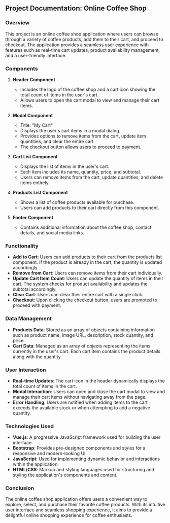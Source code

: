 ## Project Documentation: Online Coffee Shop

### Overview

This project is an online coffee shop application where users can browse through a variety of coffee products, add them to their cart, and proceed to checkout. The application provides a seamless user experience with features such as real-time cart updates, product availability management, and a user-friendly interface.

### Components

1. **Header Component**

    - Includes the logo of the coffee shop and a cart icon showing the total count of items in the user's cart.
    - Allows users to open the cart modal to view and manage their cart items.

2. **Modal Component**

    - Title: "My Cart"
    - Displays the user's cart items in a modal dialog.
    - Provides options to remove items from the cart, update item quantities, and clear the entire cart.
    - The checkout button allows users to proceed to payment.

3. **Cart List Component**

    - Displays the list of items in the user's cart.
    - Each item includes its name, quantity, price, and subtotal.
    - Users can remove items from the cart, update quantities, and delete items entirely.

4. **Products List Component**

    - Shows a list of coffee products available for purchase.
    - Users can add products to their cart directly from this component.

5. **Footer Component**
    - Contains additional information about the coffee shop, contact details, and social media links.

### Functionality

-   **Add to Cart**: Users can add products to their cart from the products list component. If the product is already in the cart, the quantity is updated accordingly.
-   **Remove from Cart**: Users can remove items from their cart individually.
-   **Update Cart Item Count**: Users can update the quantity of items in their cart. The system checks for product availability and updates the subtotal accordingly.
-   **Clear Cart**: Users can clear their entire cart with a single click.
-   **Checkout**: Upon clicking the checkout button, users are prompted to proceed with payment.

### Data Management

-   **Products Data**: Stored as an array of objects containing information such as product name, image URL, description, stock quantity, and price.
-   **Cart Data**: Managed as an array of objects representing the items currently in the user's cart. Each cart item contains the product details along with the quantity.

### User Interaction

-   **Real-time Updates**: The cart icon in the header dynamically displays the total count of items in the cart.
-   **Modal Interaction**: Users can open and close the cart modal to view and manage their cart items without navigating away from the page.
-   **Error Handling**: Users are notified when adding items to the cart exceeds the available stock or when attempting to add a negative quantity.

### Technologies Used

-   **Vue.js**: A progressive JavaScript framework used for building the user interface.
-   **Bootstrap**: Provides pre-designed components and styles for a responsive and modern-looking UI.
-   **JavaScript**: Used for implementing dynamic behavior and interactions within the application.
-   **HTML/CSS**: Markup and styling languages used for structuring and styling the application's components and content.

### Conclusion

The online coffee shop application offers users a convenient way to explore, select, and purchase their favorite coffee products. With its intuitive user interface and seamless shopping experience, it aims to provide a delightful online shopping experience for coffee enthusiasts.
